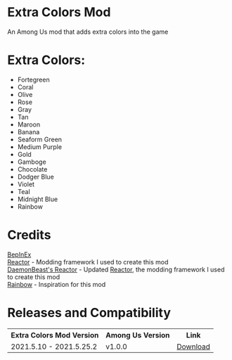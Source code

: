 # Extra Colors Mod
An Among Us mod that adds extra colors into the game

# Extra Colors:
- Fortegreen
- Coral
- Olive
- Rose
- Gray
- Tan
- Maroon
- Banana
- Seaform Green
- Medium Purple
- Gold
- Gamboge
- Chocolate
- Dodger Blue
- Violet
- Teal
- Midnight Blue
- Rainbow

# Credits
[BepInEx](https://github.com/NuclearPowered/BepInEx)\
[Reactor](https://github.com/NuclearPowered/Reactor) - Modding framework I used to create this mod\
[DaemonBeast's Reactor](https://github.com/DaemonBeast/Reactor) - Updated [Reactor](https://github.com/NuclearPowered/Reactor), the modding framework I used to create this mod\
[Rainbow](https://github.com/MoltenMods/Rainbow) - Inspiration for this mod

# Releases and Compatibility
<table style="width:100%">
  <tr>
    <th>Extra Colors Mod Version</th>
    <th>Among Us Version</th>
    <th>Link</th>
  </tr>
  <tr>
    <td>2021.5.10 - 2021.5.25.2</td>
    <td>v1.0.0</td>
    <td><a href="">Download</></td></td>
   </tr>
 <tr>
</table>

